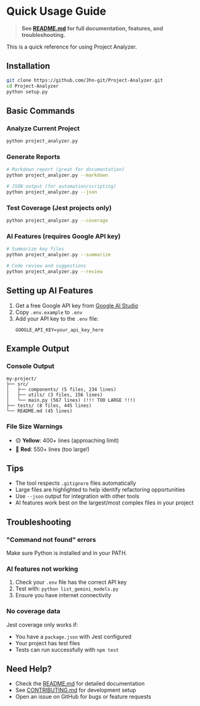 # Quick Usage Guide

> **See [README.md](./README.md) for full documentation, features, and troubleshooting.**

This is a quick reference for using Project Analyzer.

## Installation

```bash
git clone https://github.com/Jhn-git/Project-Analyzer.git
cd Project-Analyzer
python setup.py
```

## Basic Commands

### Analyze Current Project
```bash
python project_analyzer.py
```

### Generate Reports
```bash
# Markdown report (great for documentation)
python project_analyzer.py --markdown

# JSON output (for automation/scripting)
python project_analyzer.py --json
```

### Test Coverage (Jest projects only)
```bash
python project_analyzer.py --coverage
```

### AI Features (requires Google API key)
```bash
# Summarize key files
python project_analyzer.py --summarize

# Code review and suggestions
python project_analyzer.py --review
```

## Setting up AI Features

1. Get a free Google API key from [Google AI Studio](https://aistudio.google.com/)
2. Copy `.env.example` to `.env`
3. Add your API key to the `.env` file:
   ```
   GOOGLE_API_KEY=your_api_key_here
   ```

## Example Output

### Console Output
```
my-project/
├── src/
│   ├── components/ (5 files, 234 lines)
│   ├── utils/ (3 files, 156 lines)
│   └── main.py (567 lines) (!!! TOO LARGE !!!)
├── tests/ (8 files, 445 lines)
└── README.md (45 lines)
```

### File Size Warnings
- 🟡 **Yellow**: 400+ lines (approaching limit)
- 🔴 **Red**: 550+ lines (too large!)

## Tips

- The tool respects `.gitignore` files automatically
- Large files are highlighted to help identify refactoring opportunities
- Use `--json` output for integration with other tools
- AI features work best on the largest/most complex files in your project

## Troubleshooting

### "Command not found" errors
Make sure Python is installed and in your PATH.

### AI features not working
1. Check your `.env` file has the correct API key
2. Test with: `python list_gemini_models.py`
3. Ensure you have internet connectivity

### No coverage data
Jest coverage only works if:
- You have a `package.json` with Jest configured
- Your project has test files
- Tests can run successfully with `npm test`

## Need Help?

- Check the [README.md](README.md) for detailed documentation
- See [CONTRIBUTING.md](CONTRIBUTING.md) for development setup
- Open an issue on GitHub for bugs or feature requests
